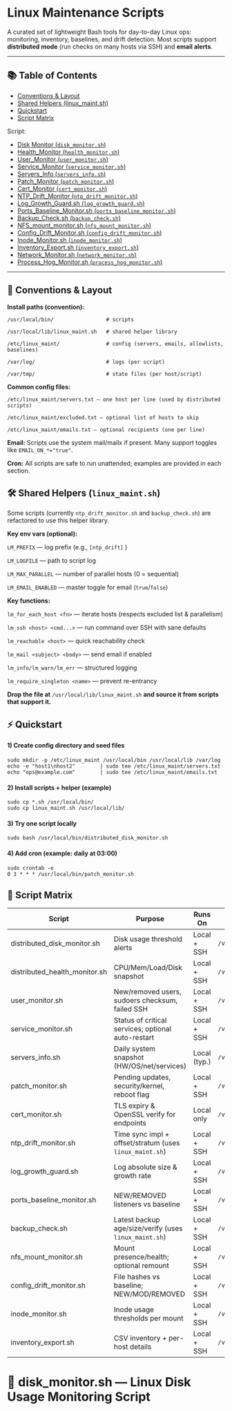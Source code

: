 # Linux Maintenance Scripts

A curated set of lightweight Bash tools for day-to-day Linux ops: monitoring, inventory, baselines, and drift detection. Most scripts support **distributed mode** (run checks on many hosts via SSH) and **email alerts**.

---

## 📚 Table of Contents
- [Conventions & Layout](#conventions--and--layout) 
- [Shared Helpers (linux_maint.sh)](#shared--helpers)
- [Quickstart](#quickstart)
- [Script Matrix](#script--matrix)

Script:
- [Disk Monitor (`disk_monitor.sh`)](#disk_monitorsh--linux-disk-usage-monitoring-script)
- [Health_Monitor (`health_monitor.sh`)](#health_monitorsh--linux-health-monitoring-script)
- [User_Monitor (`user_monitor.sh`)](#user_monitorsh--linux-user--access-monitoring-script)
- [Service_Monitor (`service_monitor.sh`)](#service_monitorsh--linux-service-monitoring-script)
- [Servers_Info (`servers_info.sh`)](#servers_infosh--linux-server-information-snapshot-script)
- [Patch_Monitor (`patch_monitor.sh`)](#patch_monitorsh--linux-patch--reboot-monitoring-script)
- [Cert_Monitor (`cert_monitor.sh`)](#cert_monitorsh--tls-certificate-expiry--validity-monitor)
- [NTP_Drift_Monitor (`ntp_drift_monitor.sh`)](#ntp_drift_monitorsh--ntpchrony-time-drift-monitoring-script)
- [Log_Growth_Guard.sh (`log_growth_guard.sh`)](#log_growth_guardsh--log-size--growth-monitoring-script)
- [Ports_Baseline_Monitor.sh (`ports_baseline_monitor.sh`)](#ports_baseline_monitorsh--listening-ports-baseline--drift-monitor)
- [Backup_Check.sh (`backup_check.sh`)](#backup_checksh--backup-freshness-size--integrity-monitor)
- [NFS_mount_monitor.sh (`nfs_mount_monitor.sh`)](#nfs_mount_monitorsh--nfscifs-mount-health-monitor)
- [Config_Drift_Monitor.sh (`config_drift_monitor.sh`)](#config_drift_monitorsh--configuration-baseline--drift-monitor)
- [Inode_Monitor.sh (`inode_monitor.sh`)](#inode_monitorsh--inode-usage-monitoring-script)
- [Inventory_Export.sh (`inventory_export.sh`)](#inventory_exportsh--hardwaresoftware-inventory-export-script)
- [Network_Monitor.sh (`network_monitor.sh`)](#network_monitorsh--ping--tcp--http-network-monitor)
- [Process_Hog_Monitor.sh (`process_hog_monitor.sh`)](#process_hog_monitorsh--sustained-cpuram-process-monitor)
---


## 🧭 Conventions & Layout <a name="conventions--and--layout"></a>
**Install paths (convention):**

`/usr/local/bin/                 # scripts`

`/usr/local/lib/linux_maint.sh   # shared helper library`

`/etc/linux_maint/               # config (servers, emails, allowlists, baselines)`

`/var/log/                       # logs (per script)`

`/var/tmp/                       # state files (per host/script)`


**Common config files:**

`/etc/linux_maint/servers.txt — one host per line (used by distributed scripts)`

`/etc/linux_maint/excluded.txt — optional list of hosts to skip`

`/etc/linux_maint/emails.txt — optional recipients (one per line)`

**Email:** Scripts use the system mail/mailx if present. Many support toggles like `EMAIL_ON_*="true"`.

**Cron:** All scripts are safe to run unattended; examples are provided in each section.


## 🛠️ Shared Helpers (`linux_maint.sh`) <a name="shared--helpers"></a>
Some scripts (currently `ntp_drift_monitor.sh` and `backup_check.sh`) are refactored to use this helper library.

**Key env vars (optional):**

`LM_PREFIX` — log prefix (e.g., `[ntp_drift]` )

`LM_LOGFILE` — path to script log

`LM_MAX_PARALLEL` — number of parallel hosts (0 = sequential)

`LM_EMAIL_ENABLED` — master toggle for email (`true`/`false`)

**Key functions:**

`lm_for_each_host <fn>` — iterate hosts (respects excluded list & parallelism)

`lm_ssh <host> <cmd...>` — run command over SSH with sane defaults

`lm_reachable <host>` — quick reachability check

`lm_mail <subject> <body>` — send email if enabled

`lm_info/lm_warn/lm_err` — structured logging

`lm_require_singleton <name>` — prevent re-entrancy

**Drop the file at** `/usr/local/lib/linux_maint.sh` **and source it from scripts that support it.**


## ⚡ Quickstart <a name="quickstart"></a>

#### 1) Create config directory and seed files

```
sudo mkdir -p /etc/linux_maint /usr/local/bin /usr/local/lib /var/log
echo -e "host1\nhost2"        | sudo tee /etc/linux_maint/servers.txt
echo "ops@example.com"        | sudo tee /etc/linux_maint/emails.txt
```

#### 2) Install scripts + helper (example)
```
sudo cp *.sh /usr/local/bin/
sudo cp linux_maint.sh /usr/local/lib/
```

#### 3) Try one script locally
`sudo bash /usr/local/bin/distributed_disk_monitor.sh`

#### 4) Add cron (example: daily at 03:00)
```
sudo crontab -e
0 3 * * * /usr/local/bin/patch_monitor.sh
```


## 🧾 Script Matrix <a name="script--matrix"></a>

| Script                          | Purpose                                                 | Runs On      | Log                                           |
| ------------------------------- | ------------------------------------------------------- | ------------ | --------------------------------------------- |
| distributed\_disk\_monitor.sh   | Disk usage threshold alerts                             | Local + SSH  | `/var/log/disks_monitor.log`                  |
| distributed\_health\_monitor.sh | CPU/Mem/Load/Disk snapshot                              | Local + SSH  | `/var/log/health_monitor.log`                 |
| user\_monitor.sh                | New/removed users, sudoers checksum, failed SSH         | Local + SSH  | `/var/log/user_monitor.log`                   |
| service\_monitor.sh             | Status of critical services; optional auto-restart      | Local + SSH  | `/var/log/service_monitor.log`                |
| servers\_info.sh                | Daily system snapshot (HW/OS/net/services)              | Local (typ.) | `/var/log/server_info/<host>_info_<date>.log` |
| patch\_monitor.sh               | Pending updates, security/kernel, reboot flag           | Local + SSH  | `/var/log/patch_monitor.log`                  |
| cert\_monitor.sh                | TLS expiry & OpenSSL verify for endpoints               | Local only   | `/var/log/cert_monitor.log`                   |
| ntp\_drift\_monitor.sh          | Time sync impl + offset/stratum (uses `linux_maint.sh`) | Local + SSH  | `/var/log/ntp_drift_monitor.log`              |
| log\_growth\_guard.sh           | Log absolute size & growth rate                         | Local + SSH  | `/var/log/log_growth_guard.log`               |
| ports\_baseline\_monitor.sh     | NEW/REMOVED listeners vs baseline                       | Local + SSH  | `/var/log/ports_baseline_monitor.log`         |
| backup\_check.sh                | Latest backup age/size/verify (uses `linux_maint.sh`)   | Local + SSH  | `/var/log/backup_check.log`                   |
| nfs\_mount\_monitor.sh          | Mount presence/health; optional remount                 | Local + SSH  | `/var/log/nfs_mount_monitor.log`              |
| config\_drift\_monitor.sh       | File hashes vs baseline; NEW/MOD/REMOVED                | Local + SSH  | `/var/log/config_drift_monitor.log`           |
| inode\_monitor.sh               | Inode usage thresholds per mount                        | Local + SSH  | `/var/log/inode_monitor.log`                  |
| inventory\_export.sh            | CSV inventory + per-host details                        | Local + SSH  | `/var/log/inventory_export.log`               |








# 📄 disk_monitor.sh — Linux Disk Usage Monitoring Script <a name="disk_monitorsh--linux-disk-usage-monitoring-script"></a>













